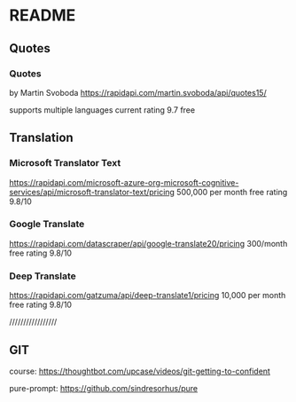 # README


## Quotes

### Quotes
 by Martin Svoboda
https://rapidapi.com/martin.svoboda/api/quotes15/

supports multiple languages
current rating 9.7
free


## Translation

### Microsoft Translator Text
https://rapidapi.com/microsoft-azure-org-microsoft-cognitive-services/api/microsoft-translator-text/pricing
500,000 per month free
rating 9.8/10

### Google Translate
https://rapidapi.com/datascraper/api/google-translate20/pricing
300/month free
rating 9.8/10


### Deep Translate
https://rapidapi.com/gatzuma/api/deep-translate1/pricing
10,000 per month free
rating 9.8/10


/////////////////
## GIT 

course:
https://thoughtbot.com/upcase/videos/git-getting-to-confident

pure-prompt:
https://github.com/sindresorhus/pure
